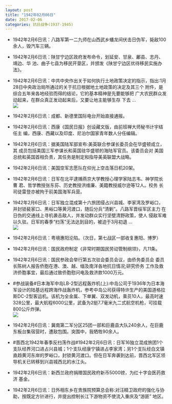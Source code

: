 ```yaml
---
layout: post
title: "1942年02月06日"
date: 2017-02-06
categories: 抗日战争(1937-1945)
---
```


<meta name="referrer" content="no-referrer" />

- 1942年2月6日讯：八路军第一二九师在山西武乡蟠龙间伏击日伪军，毙敌100 余人，毁汽车三辆。 

- 1942年2月6日讯：陕甘宁边区政府发布命令，划延安、甘泉、鄘县、志丹、靖边、华 池、曲子七县为移民开垦区，并颁发《陕甘宁边区优待移民实施办法》。 

- 1942年2月6日讯：中共中央作出关于如何执行土地政策决定的指示，指出:1月 28日中央政治局所通过的关于抗日根据地土地政策的决定及其三个 附件，是综合五年来各地经验而得的结论，它的基本精神是先要能够把 广大农民群众发动起来，在群众真正发动起来后，又要让地主能够生存 下去 ... <br/><img src="https://ww3.sinaimg.cn/large/aca367d8jw1fch012bfvpj20c80aydha.jpg" />

- 1942年2月6日讯：成都、新德里国际电台开始直接通报。 

- 1942年2月6日讯：西康《国民日报》创设藏文版，由前班禅大师秘书计宇结任主 编，西康、西藏以及印度、尼泊尔国家青年数人分任编辑。 

- 1942年2月6日讯：据美国陆军部宣布:美英联合参谋长委员会在华盛顿成立，其 成员包括美国三军参谋长和英国驻华盛顿的海陆军官员。该委员会对 美国总统和英国首相负责，其任务是制定和指导美英联盟大战略。 

- 1942年2月6日讯：美国空军志愿队在仰光上空击落日机20架。 

- 1942年2月6日讯：日军在北平逮捕燕京大学教授心理学家陆志韦、神学院长曹 君、哲学教授张东荪、历史教授洪维廉、美籍教授威尔逊等12人。校务 长司徒雷登亦被拘于前美国海军兵营。 

- 1942年2月6日讯：日军独立混成第十六旅团侵占兴县城、李家湾及罗峪口，并封锁裴家口、黑峪口等黄河渡口，随后分兵“清剿”。八路军晋绥军区主力 在日伪的交通线上寻机袭击敌人，并发动群众实行坚壁清野政策，使人 侵敌军难以久驻。日军的春季“扫荡”无法达到目的，被迫于3月初退  ... <br/><img src="https://ww2.sinaimg.cn/large/aca367d8jw1fcgpoh3rxxj20c809z3zo.jpg" />

- 1942年2月6日讯：粤境惠阳沦陷。（次日，第七战区一部收复惠阳、博罗） 

- 1942年2月6日讯：国民政府制定《非常时期国民劳动管制纲领》，凡11条。 

- 1942年2月6日讯：国民参政会举行第五次驻会委员会议，由侨务委员会 委员长陈树人报告侨胞在港、澳、越、缅及南洋各地抗日情况;研究侨务 工作及救济侨胞事宜，最后通过致侨胞慰问电及救济款1000万元。 

- #参战装备#日本海军中岛LB-2型远程轰炸机(上):中岛公司于1936年为日本海军设计的陆基远程跨海作战轰炸机，参考中岛公司获得特许生产的美国道格拉斯DC-2型客运机。该机为全金属、下单翼、双发动机，乘员10人，最高时速328公里，最大航程6000公里，武备为2挺7.7毫米九二式航空机枪，可挂载800公斤炸弹。 <br/><img src="https://ww2.sinaimg.cn/large/aca367d8jw1fcgioqkhiej20dc0d4768.jpg" />

- 1942年2月6日讯：冀南第二军分区25团一部和巨鹿县大队240余人，在巨鹿东板台集宿营时，遭敌包围。突围中，我牺牲90余人。 

- #晋西北1942年春季反扫荡作战#1942年2月6日讯：日军16独立混成旅团1个支队经界河口进占兴县城；1个支队经康宁镇进占李家湾；另1个支队经白文镇直趋黄河东岸的罗峪口，封锁黄河渡口。但在日军奔袭到达前，晋西北军区领导机关已转移到兴县城西北的水江头。 

- 1942年2月6日讯：新西兰政府捐赠国民政府新币5000镑，为红十字会医药救济 基金。 

- 1942年2月6日讯：日外相东乡在贵族院预算总会称:对汪精卫政府的强化与协 助，按既定方针进行，并提出控制长江下游物资不使流入重庆及“游匪” 地区。 

